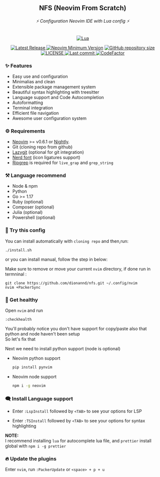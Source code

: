 <h2 align="center"> NFS (Neovim From Scratch) </h2>

<h6 align="center"> ⚡ Configuration Neovim IDE with Lua config ⚡ </h6>

<div align="center" id="madewithlua">
	
[![Lua](https://img.shields.io/badge/Made%20with%20Lua-blue.svg?style=for-the-badge&logo=lua)](#madewithlua)
	
</div>
  
<div align="center">

  <a href="https://github.com/dionannd/nfs/releases/latest"
    ><img alt="Latest Release" src="https://img.shields.io/github/v/release/dionannd/nfs?style=flat-square&label=Release"
    />
  </a>
[![Neovim Minimum Version](https://img.shields.io/badge/Neovim-0.6+-blueviolet.svg?style=flat-square&logo=Neovim&logoColor=white)](https://github.com/neovim/neovim)
  <a href="https://github.com/dionannd/nfs"
        ><img
            src="https://img.shields.io/github/repo-size/dionannd/nfs?style=flat-square&label=Repo"
            alt="GitHub repository size"
    /></a>
    <a href="https://github.com/dionannd/nfs/blob/main/LICENSE">
        <img src="https://img.shields.io/github/license/dionannd/nfs?style=flat-square&logo=GNU&label=License" alt="LICENSE"
      />
    <a href="https://github.com/dionannd/nfs/pulse">
      <img alt="Last commit" src="https://img.shields.io/github/last-commit/dionannd/nfs?style=flat-square&label=Last Commit"/>
    </a>
    <a href="https://www.codefactor.io/repository/github/dionannd/nfs">
      <img src="https://www.codefactor.io/repository/github/dionannd/nfs/badge" alt="CodeFactor" />
    </a>
</div>

### ✨ Features
- Easy use and configuration
- Minimalias and clean
- Extensible package management system
- Beautiful syntax highlighting with treesitter
- Language support and Code Autocompletion
- Autoformatting
- Terminal integration
- Efficient file navigation
- Awesome user configuration system

### ⚙️ Requirements
- [Neovim](https://neovim.io/) >= v0.6.1 or [Nightly](https://github.com/neovim/neovim/releases/tag/nightly).
- Git (cloning repo from github)
- [Lazygit](https://github.com/jesseduffield/lazygit) (optional for git integration)
- [Nerd font](https://www.nerdfonts.com/) (icon ligatures support)
- [Ripgrep](https://github.com/BurntSushi/ripgrep) is required for `live_grap` and `grep_string`

### ⚒️  Language recommend
- Node & npm
- Python
- Go >= 1.17
- Ruby (optional)
- Composer (optional)
- Julia (optional)
- Powershell (optional)

### 🚀 Try this config

You can install automatically with `cloning repo` and then,run:
```
./install.sh
```
or you can install manual, follow the step in below:

Make sure to remove or move your current `nvim` directory, 
if done run in termninal :

```
git clone https://github.com/dionannd/nfs.git ~/.config/nvim
nvim +PackerSync
```

### 🎣 Get healthy

Open `nvim` and run
```
:checkhealth
```

You'll probably notice you don't have support for copy/paste also that python and node haven't been setup <br />
So let's fix that <br />

Next we need to install python support (node is optional)
- Neovim python support
  
  ```bash
  pip install pynvim
  ```
- Neovim node support
  
  ```bash
  npm i -g neovim
  ```

### 🗨️ Install Language support

- Enter `:LspInstall` followed by `<TAB>` to see your options for LSP

- Enter `:TSInstall` followed by `<TAB>` to see your options for syntax highlighting

**NOTE:** <br />
I recommend installing `lua` for autocomplete lua file, and `prettier` install global with `npm i -g prettier`

### 🔥 Update the plugins

Enter `nvim`, run `:PackerUpdate` or `<space> + p + u`

